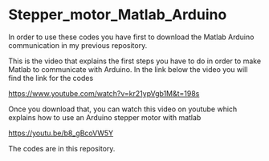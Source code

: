 # Stepper_motor_Matlab_Arduino
In order to use these codes you have first to download the Matlab Arduino communication in my previous repository. 

This is the video that explains the first steps you have to do in order to make Matlab to communicate with Arduino. 
In the link below the video you will find the link for the codes

https://www.youtube.com/watch?v=kr21ypVgb1M&t=198s

Once you download that, you can watch this video on youtube which explains how to use an Arduino stepper motor with matlab

https://youtu.be/b8_gBcoVW5Y

The codes are in this repository. 
